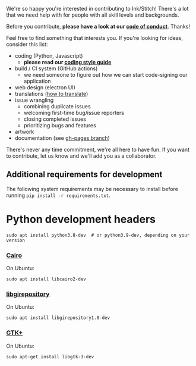 We're so happy you're interested in contributing to Ink/Stitch!  There's a lot that we need help with for people with all skill levels and backgrounds.

Before you contribute, **please have a look at our [code of conduct](CODE_OF_CONDUCT.md)**.  Thanks!

Feel free to find something that interests you.  If you're looking for ideas, consider this list:

* coding (Python, Javascript)
  * **please read our [coding style guide](CODING_STYLE.md)**
* build / CI system (GitHub actions)
  * we need someone to figure out how we can start code-signing our application
* web design (electron UI)
* translations ([how to translate](https://github.com/inkstitch/inkstitch/blob/main/LOCALIZATION.md))
* issue wrangling
  * combining duplicate issues
  * welcoming first-time bug/issue reporters
  * closing completed issues
  * prioritizing bugs and features
* artwork
* documentation (see [gh-pages branch](https://github.com/inkstitch/inkstitch/tree/gh-pages))

There's never any time commitment, we're all here to have fun.  If you want to contribute, let us know and we'll add you as a collaborator.


## Additional requirements for development

The following system requirements may be necessary to install before running `pip install -r requirements.txt`.

# Python development headers

```
sudo apt install python3.8-dev  # or python3.9-dev, depending on your version
```

### [Cairo](https://www.cairographics.org/)

On Ubuntu:

```
sudo apt install libcairo2-dev
```

### [libgirepository](https://gi.readthedocs.io/en/latest/writingbindings/libgirepository.html)

On Ubuntu:

```
sudo apt install libgirepository1.0-dev
```

### [GTK+](https://www.gtk.org/)

On Ubuntu:

```
sudo apt-get install libgtk-3-dev
```

